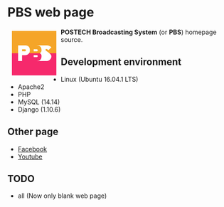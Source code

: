 # PBS web page

<a href="https://pbs.postech.ac.kr"><img src="homepage/static/img/logo.jpg" align="left" hspace="10" vspace="6"></a>
**POSTECH Broadcasting System** (or **PBS**) homepage source.

## Development environment

* Linux (Ubuntu 16.04.1 LTS) 
* Apache2 
* PHP
* MySQL (14.14)
* Django (1.10.6)

## Other page

* [Facebook](https://www.facebook.com/postechpbs)
* [Youtube](https://www.youtube.com/channel/UC0l7--B5331jo2WwX1avPOg)

## TODO

* all (Now only blank web page)
